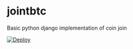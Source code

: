 # jointbtc
Basic python django implementation of coin join

[![Deploy](https://www.herokucdn.com/deploy/button.png)](https://heroku.com/deploy?template=https://github.com/koalalorenzo/jointbtc)
